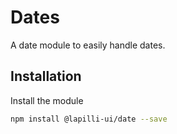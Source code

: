 # Dates

A date module to easily handle dates.

## Installation

Install the module

```sh
npm install @lapilli-ui/date --save
```